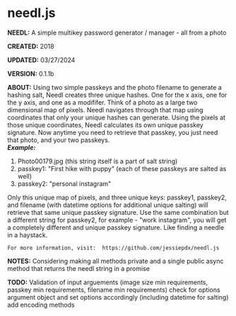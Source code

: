 # needl.js

**NEEDL:**  A simple multikey password generator / manager - all from a photo

**CREATED:**  2018

**UPDATED:**  03/27/2024

**VERSION:**  0.1.1b

**ABOUT:**  Using two simple passkeys and the photo filename to generate a hashing salt, Needl creates three unique hashes. One for the x axis, one for the y axis, and one as a modififer. 
Think of a photo as a large two dimensional map of pixels. Needl navigates through that map using coordinates that only your unique hashes can generate. 
Using the pixels at those unique coordinates, Needl calculates its own unique passkey signature. 
Now anytime you need to retrieve that passkey, you just need that photo, and your two passkeys.  
**_Example:_**  
1. Photo00179.jpg (this string itself is a part of salt string)  
2. passkey1:  "First hike with puppy"  (each of these passkeys are salted as well)  
3. passkey2:  "personal instagram"

Only this unique map of pixels, and three unique keys:  passkey1, passkey2, and filename (with datetime options for additional unique salting) 
will retrieve that same unique passkey signature. Use the same combination but a different string for passkey2, for example - "work instagram", 
you will get a completely different and unique passkey signature. 
Like finding a needle in a haystack.

    For more information, visit:  https://github.com/jessiepdx/needl.js

**NOTES:**  Considering making all methods private and a single public async method that returns the needl string in a promise

**TODO:**  Validation of input arguements (image size min requirements, passkey min requirements, filename min requirements) 
check for options argument object and set options accordingly (including datetime for salting) 
add encoding methods
